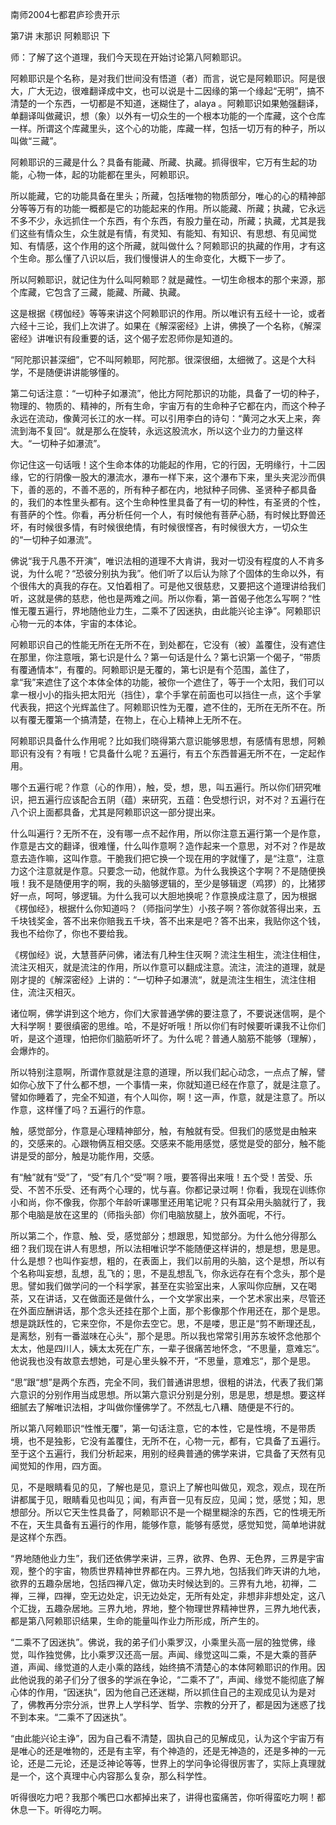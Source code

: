 南师2004七都君庐珍贵开示

第7讲 末那识 阿赖耶识 下

师：了解了这个道理，我们今天现在开始讨论第八阿赖耶识。

阿赖耶识是个名称，是对我们世间没有悟道（者）而言，说它是阿赖耶识。阿是很大，广大无边，很难翻译成中文，也可以说是十二因缘的第一个缘起“无明”，搞不清楚的一个东西，一切都是不知道，迷糊住了，alaya 。阿赖耶识如果勉强翻译，单翻译叫做藏识，想（象）以外有一切众生的一个根本功能的一个库藏，这个仓库一样。所谓这个库藏里头，这个心的功能，库藏一样，包括一切万有的种子，所以叫做“三藏”。

阿赖耶识的三藏是什么？具备有能藏、所藏、执藏。抓得很牢，它万有生起的功能，心物一体，起的功能都在里头，阿赖耶识。

所以能藏，它的功能具备在里头；所藏，包括唯物的物质部分，唯心的心的精神部分等等万有的功能一概都是它的功能起来的作用。所以能藏、所藏；执藏，它永远不多不少，永远抓住一个东西，有个东西，有股力量在动，所藏；执藏，尤其是我们这些有情众生，众生就是有情，有灵知、有能知、有知识、有思想、有见闻觉知、有情感，这个作用的这个所藏，就叫做什么？阿赖耶识的执藏的作用，才有这个生命。那么懂了八识以后，我们慢慢讲人的生命变化，大概下一步了。

所以阿赖耶识，就记住为什么叫阿赖耶？就是藏性。一切生命根本的那个来源，那个库藏，它包含了三藏，能藏、所藏、执藏。

这是根据《楞伽经》等等来讲这个阿赖耶识的作用。所以唯识有五经十一论，或者六经十三论，我们上次讲了。如果在《解深密经》上讲，佛换了一个名称，《解深密经》讲唯识有段重要的话，这个偈子宏忍师你是知道的。

“阿陀那识甚深细”，它不叫阿赖耶，阿陀那。很深很细，太细微了。这是个大科学，不是随便讲讲能够懂的。

第二句话注意：“一切种子如瀑流”，他比方阿陀那识的功能，具备了一切的种子，物理的、物质的、精神的，所有生命，宇宙万有的生命种子它都在内，而这个种子永远在流动，像黄河长江的水一样。可以引用李白的诗句：“黄河之水天上来，奔流到海不复回“。就是那么在旋转，永远这股流水，所以这个业力的力量这样大。“一切种子如瀑流”。

你记住这一句话哦！这个生命本体的功能起的作用，它的行因，无明缘行，十二因缘，它的行阴像一股大的瀑流水，瀑布一样下来，这个瀑布下来，里头夹泥沙而俱下，善的恶的，不善不恶的，所有种子都在内，地狱种子同佛、圣贤种子都具备的，我们的本性里头都有。这个生命种性里具备了有一切的种性，有圣贤的个性，有菩萨的个性。你看，再分析任何一个人，有时候他有菩萨心肠，有时候比野兽还坏，有时候很多情，有时候很绝情，有时候很悭吝，有时候很大方，一切众生的“一切种子如瀑流”。

佛说“我于凡愚不开演”，唯识法相的道理不大肯讲，我对一切没有程度的人不肯多说，为什么呢？“恐彼分别执为我”。他们听了以后认为除了个固体的生命以外，有个很伟大的真我的存在。又怕着相了。可是他又很慈悲，又要把这个道理讲给我们听，这就是佛的慈悲，他也是两难之间。所以你看，第一首偈子他怎么写啊？“性惟无覆五遍行，界地随他业力生，二乘不了因迷执，由此能兴论主诤”。阿赖耶识心物一元的本体，宇宙的本体论。

阿赖耶识自己的性能无所在无所不在，到处都在，它没有（被）盖覆住，没有遮住在那里，你注意哦，第七识是什么？第一句话是什么？第七识第一个偈子，“带质有覆通情本“，有覆的。阿赖耶识是无覆的，第七识是有个范围，盖住了，拿“我”来遮住了这个本体全体的功能，被你一个遮住了，等于一个太阳，我们可以拿一根小小的指头把太阳光（挡住），拿个手掌在前面也可以挡住一点，这个手掌代表我，把这个光辉盖住了。阿赖耶识性为无覆，遮不住的，无所在无所不在。所以有覆无覆第一个搞清楚，在物上，在心上精神上无所不在。

阿赖耶识具备什么作用呢？比如我们晓得第六意识能够思想，有感情有思想，阿赖耶识有没有？有哦！它具备什么呢？五遍行，有五个东西普遍无所不在，一定起作用。

哪个五遍行呢？作意（心的作用），触，受，想，思，叫五遍行。所以你们研究唯识，把五遍行应该配合五阴（蕴）来研究，五蕴：色受想行识，对不对？五遍行在八个识上面都具备，尤其是阿赖耶识这一部分提出来。

什么叫遍行？无所不在，没有哪一点不起作用，所以你注意五遍行第一个是作意，作意是古文的翻译，很难懂，什么叫作意啊？造作起来一个意思，对不对？作是故意去造作嘛，这叫作意。干脆我们把它换一个现在用的字就懂了，是“注意“，注意力这个注意就是作意。只要念一动，他就作意。为什么我换这个字啊？不是随便换哦！我不是随便用字的啊，我的头脑够逻辑的，至少是够辑逻（鸡猡）的，比猪猡好一点，呵呵，够逻辑。为什么我可以大胆地换呢？作意换成注意了，因为根据《楞伽经》，根据什么你知道吗？（师指问学生）小孩子啊？答你就答得出来，五千块钱奖金，答不出来你赔我五千块，答不出来是吧？答不出来，我贴你这个钱，我也不给你了，你也不要给我。

《楞伽经》说，大慧菩萨问佛，诸法有几种生住灭啊？流注生相生，流注住相住，流注灭相灭，就是流注的作用，所以作意可以翻成注意。流注，流注的道理，就是刚才提的《解深密经》上讲的：“一切种子如瀑流“，就是流注生相生，流注住相住，流注灭相灭。

诸位啊，佛学讲到这个地方，你们大家普通学佛的要注意了，不要说迷信啊，是个大科学啊！要很缜密的思维。哈，不是好听哦！所以你们有时候要听课我不让你们听，是这个道理，怕把你们脑筋听坏了。为什么呢？普通人脑筋不能够（理解），会爆炸的。

所以特别注意啊，所谓作意就是注意的道理，所以我们起心动念，一点点了解，譬如你心放下了什么都不想，一个事情一来，你就知道已经在作意了，就是注意了。譬如你睡着了，完全不知道，有个人叫你，啊！这一声，作意，就是注意了。所以作意，这样懂了吗？五遍行的作意。

触，感觉部分，作意是心理精神部分，触，有触就有受。但我们的感觉是由触来的，交感来的。心跟物俩互相交感。交感来不能用感觉，感觉是受的部分，触不能讲是受的部分，触是功能作用，交感。

有“触”就有“受”了，“受”有几个“受”啊？哦，要答得出来哦！五个受！苦受、乐受、不苦不乐受、还有两个心理的，忧与喜。你都记录过啊！你看，我现在训练你小和尚，你不像我，你那个年龄听课哪里还用笔记呢？只有耳朵用头脑就行了，我那个电脑是放在这里的（师指头部）你们电脑放腿上，放外面呢，不行。

所以第二个，作意、触、受，感觉部分；想跟思，知觉部分。为什么他分得那么细？我们现在讲人有思想，所以法相唯识学不能随便这样讲的，想是想，思是思。什么是想？也叫作妄想，粗的，在表面上，我们以前用的头脑，这个是想，所以有个名称叫妄想，乱想，乱飞的；思，不是乱想乱飞，你永远存在有个念头，那个是思。譬如我们做学问的一个科学家，甚至在实验室出来，人家叫你应酬，又在喝茶，又在讲话，又在做面还是做什么，一个文学家出来，一个艺术家出来，尽管还在外面应酬讲话，那个念头还挂在那个上面，那个影像那个作用还在，那个是思。想是跳跃性的，它来空你，不是你去空它。思，不是喽，思正是“剪不断理还乱，是离愁，别有一番滋味在心头“，那个是思。所以我也常常引用苏东坡怀念他那个太太，他是四川人，姨太太死在广东，一辈子很痛苦地怀念，“不思量，意难忘“。他说我也没有故意去想她，可是心里头躲不开，“不思量，意难忘“，那个是思。

“思”跟“想”是两个东西，完全不同，我们普通讲思想，很粗的讲法，代表了我们第六意识的分别作用当成思想。所以第六意识分别是分别，思是思，想是想。要这样细腻去了解唯识法相，才叫做你懂佛学了。不然乱七八糟、随便是不行的。

所以第八阿赖耶识“性惟无覆”，第一句话注意，它的本性，它是性境，不是带质境，也不是独影，它没有盖覆住，无所不在，心物一元，都有，它具备了五遍行。至于这个五遍行，我们分析起来，用别的经典普通的佛学来讲，它具备了天然有见闻觉知的作用，四方面。

见，不是眼睛看见的见，了解也是见，意识上了解也叫做见，观念，观点，现在所讲都属于见，眼睛看见也叫见；闻，有声音一见有反应，见闻；觉，感觉；知，思想部分。所以它天生性具备了，阿赖耶识不是一个糊里糊涂的东西，它的性境无所不在，天生具备有五遍行的作用，能够作意，能够有感觉，感觉知觉，简单地讲就是这样个东西。


“界地随他业力生”，我们还依佛学来讲，三界，欲界、色界、无色界，三界是宇宙观，整个的宇宙，物质世界精神世界都在内。三界九地，包括我们昨天讲的九地，欲界的五趣杂居地，包括四禅八定，做功夫时候达到的。三界有九地，初禅，二禅，三禅，四禅，空无边处定，识无边处定，无所有处定，非想非非想处定，这八个汇拢，五趣杂居地。三界九地，界地，整个物理世界精神世界，三界九地代表，都是第八阿赖耶识结果，生命的能量叫作业力所形成，所产生的。

“二乘不了因迷执”。佛说，我的弟子们小乘罗汉，小乘里头高一层的独觉佛，缘觉，叫作独觉佛，比小乘罗汉还高一层。声闻、缘觉这叫二乘，不是大乘的菩萨道，声闻、缘觉道的人走小乘的路线，始终搞不清楚心的本体阿赖耶识的作用。因此他说我的弟子们分了很多的学派在争论，“二乘不了”，声闻、缘觉不能彻底了解心体的作用，“因迷执“，因为他自己还迷糊，所以抓住自己的主观成见认为是对了，佛教再分宗分派，世界上人学科学、哲学、宗教的分开了，都是因为迷惑了找不到本来。“二乘不了因迷执”。

“由此能兴论主诤”，因为自己看不清楚，固执自己的见解成见，认为这个宇宙万有是唯心的还是唯物的，还是有主宰，有个神造的，还是无神造的，还是多神的一元论，还是二元论，还是泛神论等等，世界上的学问争论得很厉害了，实际上真理就是一个，这个真理中心内容那么复杂，那么科学性。

听得很吃力吧？我那个嘴巴口水都掉出来了，讲得也蛮痛苦，你听得蛮吃力啊！都休息一下。听得吃力啊。



